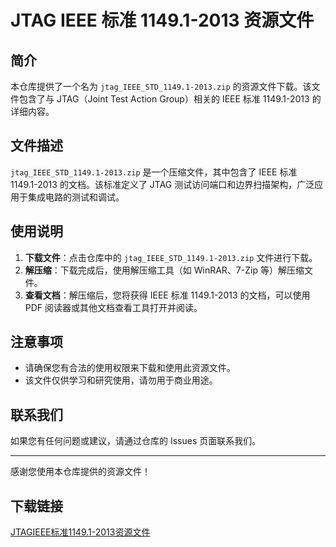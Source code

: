 # JTAG IEEE 标准 1149.1-2013 资源文件

## 简介

本仓库提供了一个名为 `jtag_IEEE_STD_1149.1-2013.zip` 的资源文件下载。该文件包含了与 JTAG（Joint Test Action Group）相关的 IEEE 标准 1149.1-2013 的详细内容。

## 文件描述

`jtag_IEEE_STD_1149.1-2013.zip` 是一个压缩文件，其中包含了 IEEE 标准 1149.1-2013 的文档。该标准定义了 JTAG 测试访问端口和边界扫描架构，广泛应用于集成电路的测试和调试。

## 使用说明

1. **下载文件**：点击仓库中的 `jtag_IEEE_STD_1149.1-2013.zip` 文件进行下载。
2. **解压缩**：下载完成后，使用解压缩工具（如 WinRAR、7-Zip 等）解压缩文件。
3. **查看文档**：解压缩后，您将获得 IEEE 标准 1149.1-2013 的文档，可以使用 PDF 阅读器或其他文档查看工具打开并阅读。

## 注意事项

- 请确保您有合法的使用权限来下载和使用此资源文件。
- 该文件仅供学习和研究使用，请勿用于商业用途。

## 联系我们

如果您有任何问题或建议，请通过仓库的 Issues 页面联系我们。

---

感谢您使用本仓库提供的资源文件！

## 下载链接

[JTAGIEEE标准1149.1-2013资源文件](https://pan.quark.cn/s/54154d783c46)